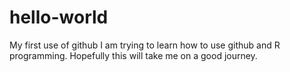 # hello-world
My first use of github
I am trying to learn how to use github and R programming. Hopefully this will take me on a good journey.
